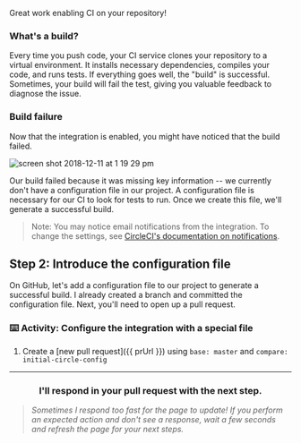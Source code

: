 Great work enabling CI on your repository!

### What's a build?

Every time you push code, your CI service clones your repository to a virtual environment. It installs necessary dependencies, compiles your code, and runs tests. If everything goes well, the "build" is successful. Sometimes, your build will fail the test, giving you valuable feedback to diagnose the issue.

### Build failure

Now that the integration is enabled, you might have noticed that the build failed.

![screen shot 2018-12-11 at 1 19 29 pm](https://user-images.githubusercontent.com/6351798/49828079-35fc4d00-fd48-11e8-8591-68ee840d23cd.png)

Our build failed because it was missing key information -- we currently don't have a configuration file in our project. A configuration file is necessary for our CI to look for tests to run. Once we create this file, we'll generate a successful build.

> Note: You may notice email notifications from the integration. To change the settings, see [CircleCI's documentation on notifications](https://circleci.com/docs/2.0/notifications/).

## Step 2: Introduce the configuration file

On GitHub, let's add a configuration file to our project to generate a successful build. I already created a branch and committed the configuration file. Next, you'll need to open up a pull request.

### :keyboard: Activity: Configure the integration with a special file

1. Create a [new pull request]({{ prUrl }}) using `base: master` and `compare: initial-circle-config`

<hr>
<h3 align="center">I'll respond in your pull request with the next step.</h3>

> _Sometimes I respond too fast for the page to update! If you perform an expected action and don't see a response, wait a few seconds and refresh the page for your next steps._
